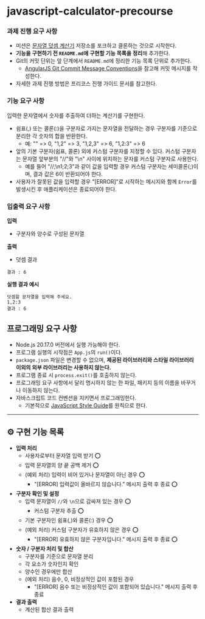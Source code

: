 # javascript-calculator-precourse

### 과제 진행 요구 사항

- 미션은 [문자열 덧셈 계산기](https://github.com/woowacourse-precourse/javascript-calculator-7) 저장소를 포크하고 클론하는 것으로 시작한다.
- **기능을 구현하기 전 `README.md`에 구현할 기능 목록을 정리**해 추가한다.
- Git의 커밋 단위는 앞 단계에서 `README.md`에 정리한 기능 목록 단위로 추가한다.
  - [AngularJS Git Commit Message Conventions](https://gist.github.com/stephenparish/9941e89d80e2bc58a153)을 참고해 커밋 메시지를 작성한다.
- 자세한 과제 진행 방법은 프리코스 진행 가이드 문서를 참고한다.

### **기능 요구 사항**

입력한 문자열에서 숫자를 추출하여 더하는 계산기를 구현한다.

- 쉼표(,) 또는 콜론(:)을 구분자로 가지는 문자열을 전달하는 경우 구분자를 기준으로 분리한 각 숫자의 합을 반환한다.
  - 예: "" => 0, "1,2" => 3, "1,2,3" => 6, "1,2:3" => 6
- 앞의 기본 구분자(쉼표, 콜론) 외에 커스텀 구분자를 지정할 수 있다. 커스텀 구분자는 문자열 앞부분의 "//"와 "\n" 사이에 위치하는 문자를 커스텀 구분자로 사용한다.
  - 예를 들어 "//;\n1;2;3"과 같이 값을 입력할 경우 커스텀 구분자는 세미콜론(;)이며, 결과 값은 6이 반환되어야 한다.
- 사용자가 잘못된 값을 입력할 경우 "[ERROR]"로 시작하는 메시지와 함께 `Error`를 발생시킨 후 애플리케이션은 종료되어야 한다.

### **입출력 요구 사항**

**입력**

- 구분자와 양수로 구성된 문자열

**출력**

- 덧셈 결과

```
결과 : 6
```

**실행 결과 예시**

```
덧셈할 문자열을 입력해 주세요.
1,2:3
결과 : 6
```

## 프로그래밍 요구 사항

- Node.js 20.17.0 버전에서 실행 가능해야 한다.
- 프로그램 실행의 시작점은 `App.js`의 `run()`이다.
- `package.json` 파일은 변경할 수 없으며, **제공된 라이브러리와 스타일 라이브러리 이외의 외부 라이브러리는 사용하지 않는다.**
- 프로그램 종료 시 `process.exit()`를 호출하지 않는다.
- 프로그래밍 요구 사항에서 달리 명시하지 않는 한 파일, 패키지 등의 이름을 바꾸거나 이동하지 않는다.
- 자바스크립트 코드 컨벤션을 지키면서 프로그래밍한다.
  - 기본적으로 [JavaScript Style Guide](https://github.com/woowacourse/woowacourse-docs/tree/main/styleguide/javascript)를 원칙으로 한다.

---

## ⚙️ 구현 기능 목록

- **입력 처리**
  - 사용자로부터 문자열 입력 받기 ⭕️
  - 입력 문자열의 양 끝 공백 제거 ⭕️
  - (예외 처리) 입력이 비어 있거나 문자열이 아닌 경우 ⭕️
    - "[ERROR] 입력값이 올바르지 않습니다." 메시지 출력 후 종료 ⭕️
- **구분자 확인 및 설정**
  - 입력 문자열이 `//`와 `\n`으로 감싸져 있는 경우 ⭕️
    - 커스텀 구분자 추출 ⭕️
  - 기본 구분자인 쉼표(,)와 콜론(:) 경우 ⭕️
  - (예외 처리) 커스텀 구분자가 유효하지 않은 경우 ⭕️
    - "[ERROR] 유효하지 않은 구분자입니다." 메시지 출력 후 종료 ⭕️
- **숫자 / 구분자 처리 및 합산**
  - 구분자를 기준으로 문자열 분리
  - 각 요소가 숫자인지 확인
  - 양수인 경우에만 합산
  - (예외 처리) 음수, 0, 비정상적인 값이 포함된 경우
    - "[ERROR] 음수 또는 비정상적인 값이 포함되어 있습니다." 메시지 출력 후 종료
- **결과 출력**
  - 계산된 합산 결과 출력
